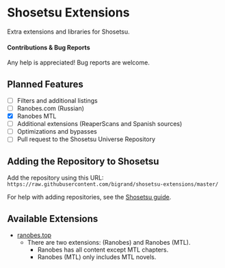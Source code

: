 # Shosetsu Extensions
Extra extensions and libraries for Shosetsu.

#### Contributions & Bug Reports
Any help is appreciated! Bug reports are welcome.

## Planned Features
- [ ] Filters and additional listings  
- [ ] Ranobes.com (Russian)
- [x] Ranobes MTL 
- [ ] Additional extensions (ReaperScans and Spanish sources)  
- [ ] Optimizations and bypasses  
- [ ] Pull request to the Shosetsu Universe Repository  

## Adding the Repository to Shosetsu
Add the repository using this URL:  
`https://raw.githubusercontent.com/bigrand/shosetsu-extensions/master/`

For help with adding repositories, see the [Shosetsu guide](https://shosetsu.app/help/guides/repositories.html#add--remove-repositories).

## Available Extensions
- [ranobes.top](https://ranobes.top/)
    - There are two extensions: (Ranobes) and Ranobes (MTL).
      - Ranobes has all content except MTL chapters.  
      - Ranobes (MTL) only includes MTL novels.  